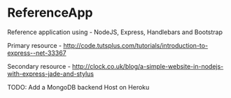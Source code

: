 ReferenceApp
============

Reference application using - NodeJS, Express, Handlebars and Bootstrap


Primary resource - http://code.tutsplus.com/tutorials/introduction-to-express--net-33367

Secondary resource - http://clock.co.uk/blog/a-simple-website-in-nodejs-with-express-jade-and-stylus



TODO: 
Add a MongoDB backend
Host on Heroku
